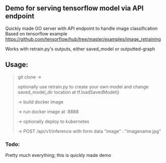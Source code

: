 ## Demo for serving tensorflow model via API endpoint
Quickly made GO server with API endpoint to handle image classification
Based on tensorflow example 
https://github.com/tensorflow/hub/tree/master/examples/image_retraining

Works with retrain.py's outputs, either saved_model or outputted-graph


## Usage:

> git clone -> 
>
> optionally use retrain.py to create your own model and change saved_model_dir location
> at tf.loadSavedModel()
>
> -> build docker image 
>
> -> run docker image at :8888
>
> -> optionally deploy to kubernetes
>
> ->
> POST /api/v1/inference with form data "image" : "imagename.jpg"


### Todo:
Pretty much everything; this is quickly made demo